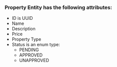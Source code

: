 ### Property Entity has the following attributes:

- ID is UUID
- Name
- Description
- Price
- Property Type
- Status is an enum type:
    - PENDING
    - APPROVED
    - UNAPPROVED